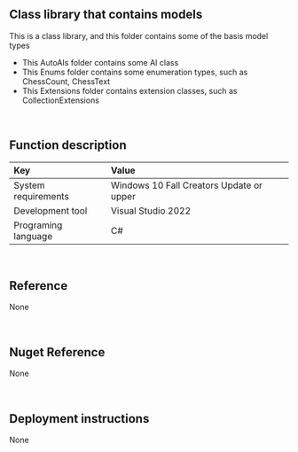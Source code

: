 ﻿## Class library that contains models
 
This is a class library, and this folder contains some of the basis model types
- This AutoAIs folder contains some AI class
- This Enums folder contains some enumeration types, such as ChessCount, ChessText
- This Extensions folder contains extension classes, such as CollectionExtensions


<br/>

## Function description

|Key|Value|
|:-|:-|
|System requirements| Windows 10 Fall Creators Update or upper|
|Development tool|Visual Studio 2022|
|Programing language|C#|


<br/>

## Reference

None


<br/>

## Nuget Reference

None


<br/>

## Deployment instructions

None
